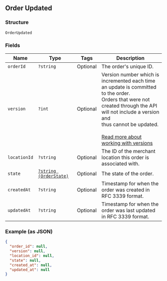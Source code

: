 ## Order Updated

### Structure

`OrderUpdated`

### Fields

| Name | Type | Tags | Description |
|  --- | --- | --- | --- |
| `orderId` | `?string` | Optional | The order's unique ID. |
| `version` | `?int` | Optional | Version number which is incremented each time an update is committed to the order.<br>Orders that were not created through the API will not include a version and<br>thus cannot be updated.<br><br>[Read more about working with versions](https://developer.squareup.com/docs/docs/orders-api/manage-orders#update-orders) |
| `locationId` | `?string` | Optional | The ID of the merchant location this order is associated with. |
| `state` | [`?string (OrderState)`](/doc/models/order-state.md) | Optional | The state of the order. |
| `createdAt` | `?string` | Optional | Timestamp for when the order was created in RFC 3339 format. |
| `updatedAt` | `?string` | Optional | Timestamp for when the order was last updated in RFC 3339 format. |

### Example (as JSON)

```json
{
  "order_id": null,
  "version": null,
  "location_id": null,
  "state": null,
  "created_at": null,
  "updated_at": null
}
```

